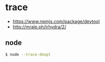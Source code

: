 # trace

- https://www.npmjs.com/package/devtool
- http://mrale.ph/irhydra/2/

## node
```sh
$ node --trace-deopt
```
